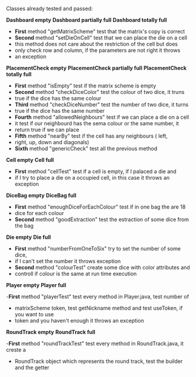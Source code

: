 Classes already tested and passed:

**Dashboard empty**
**Dashboard partially full**
**Dashboard totally full**

- __First__ method "getMatrixScheme" test that the matrix's copy is correct
- __Second__ method "setDieOnCell" test that we can place the die on a cell
- this method does not care about the restriction of the cell but does 
- only check row and column, if the parameters are not right it throws 
- an exception


**PlacementCheck empty**
**PlacementCheck partially full**
**PlacementCheck totally full**

- __First__ method "isEmpty" test if the matrix scheme is empty
- __Second__ method "checkDiceColor" test the colour of two dice, it truns
- true if the dice has the same colour
- __Third__ method "checkDiceNumber" test the number of two dice, it turns
- true if the dice has the same number
- __Fourth__ method "allowedNeighbours" test if we can place a die on a cell
- it test if our neighbourd has the sema colour or the same number, it
- return true if we can place
- __Fifth__ method "nearBy" test if the cell has any neighbours ( left, 
- right, up, down and diagonals)
- __Sixth__ method "genericCheck" test all the previous method


**Cell empty**
**Cell full**

- __First__ method "cellTest" test if a cell is empty, if I palaced a die and
- if I try to place a die on a occupied cell, in this case it throws an exception


**DiceBag empty**
**DiceBag full**

- __First__ method "enoughDiceForEachColour" test if in one bag the are 18
- dice for each colour
- __Second__ method "goodExtraction" test the estraction of some dice from the bag


**Die empty**
**Die full**

- __First__ method "numberFromOneToSix" try to set the number of some dice,
- if I can't set the number it throws exception
- __Second__ method "colourTest" create some dice with color attributes and
- controll if colour is the same at run time execution


**Player empty**
**Player full**

-__First__ method "playerTest" test every method in Player.java, test number of
- matrixScheme token, test getNickname method and test useToken, if you want to use
- token and you haven't enough it throws an exception


**RoundTrack empty**
**RoundTrack full**

-__First__ method "roundTrackTest" test every method in RoundTrack.java, it creste a
- RoundTrack object which represents the round track, test the builder and the getter







